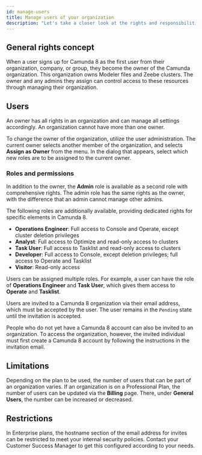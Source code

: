 ```yaml
---
id: manage-users
title: Manage users of your organization
description: "Let's take a closer look at the rights and responsibilities of users in your organization."
---
```


## General rights concept

When a user signs up for Camunda 8 as the first user from their organization, company, or group, they become the owner of the Camunda organization. This organization owns Modeler files and Zeebe clusters. The owner and any admins they assign can control access to these resources through managing their organization.

## Users

An owner has all rights in an organization and can manage all settings accordingly. An organization cannot have more than one owner.

To change the owner of the organization, utilize the user administration. The current owner selects another member of the organization, and selects **Assign as Owner** from the menu. In the dialog that appears, select which new roles are to be assigned to the current owner.

### Roles and permissions

In addition to the owner, the **Admin** role is available as a second role with comprehensive rights. The admin role has the same rights as the owner, with the difference that an admin cannot manage other admins.

The following roles are additionally available, providing dedicated rights for specific elements in Camunda 8.

- **Operations Engineer**: Full access to Console and Operate, except cluster deletion privileges
- **Analyst**: Full access to Optimize and read-only access to clusters
- **Task User**: Full access to Tasklist and read-only access to clusters
- **Developer**: Full access to Console, except deletion privileges; full access to Operate and Tasklist
- **Visitor**: Read-only access

Users can be assigned multiple roles. For example, a user can have the role of **Operations Engineer** and **Task User**, which gives them access to **Operate** and **Tasklist**.

Users are invited to a Camunda 8 organization via their email address, which must be accepted by the user. The user remains in the `Pending` state until the invitation is accepted.

People who do not yet have a Camunda 8 account can also be invited to an organization. To access the organization, however, the invited individual must first create a Camunda 8 account by following the instructions in the invitation email.

## Limitations

Depending on the plan to be used, the number of users that can be part of an organization varies. If an organization is on a Professional Plan, the number of users can be updated via the **Billing** page. There, under **General Users**, the number can be increased or decreased.

## Restrictions

In Enterprise plans, the hostname section of the email address for invites can be restricted to meet your internal security policies. Contact your Customer Success Manager to get this configured according to your needs.
